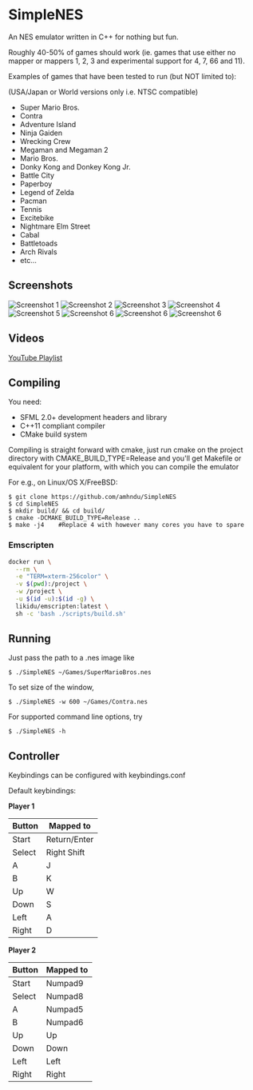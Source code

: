 # SimpleNES

An NES emulator written in C++ for nothing but fun.

Roughly 40-50% of games should work (ie. games that use either no mapper or mappers 1, 2, 3 and experimental support for 4, 7, 66 and 11).

Examples of games that have been tested to run (but NOT limited to):

(USA/Japan or World versions only i.e. NTSC compatible)

- Super Mario Bros.
- Contra
- Adventure Island
- Ninja Gaiden
- Wrecking Crew
- Megaman and Megaman 2
- Mario Bros.
- Donky Kong and Donkey Kong Jr.
- Battle City
- Paperboy
- Legend of Zelda
- Pacman
- Tennis
- Excitebike
- Nightmare Elm Street
- Cabal
- Battletoads
- Arch Rivals
- etc...

## Screenshots

![Screenshot 1](http://amhndu.github.io/screenshots/nes1.png)
![Screenshot 2](http://amhndu.github.io/screenshots/nes2.png)
![Screenshot 3](http://amhndu.github.io/screenshots/nes3.png)
![Screenshot 4](http://amhndu.github.io/screenshots/nes4.png)
![Screenshot 5](http://amhndu.github.io/screenshots/nes5.png)
![Screenshot 6](http://amhndu.github.io/screenshots/nes6.png)
![Screenshot 6](http://amhndu.github.io/screenshots/nes7.png)
![Screenshot 6](http://amhndu.github.io/screenshots/nes8.png)

## Videos

[YouTube Playlist](https://www.youtube.com/playlist?list=PLiULt7qySWt2VbHTkvIt9kYPMPcWt01qN)

## Compiling

You need:

- SFML 2.0+ development headers and library
- C++11 compliant compiler
- CMake build system

Compiling is straight forward with cmake, just run cmake on the project directory with CMAKE_BUILD_TYPE=Release
and you'll get Makefile or equivalent for your platform, with which you can compile the emulator

For e.g., on Linux/OS X/FreeBSD:

```
$ git clone https://github.com/amhndu/SimpleNES
$ cd SimpleNES
$ mkdir build/ && cd build/
$ cmake -DCMAKE_BUILD_TYPE=Release ..
$ make -j4    #Replace 4 with however many cores you have to spare
```

### Emscripten

```bash
docker run \
  --rm \
  -e "TERM=xterm-256color" \
  -v $(pwd):/project \
  -w /project \
  -u $(id -u):$(id -g) \
  likidu/emscripten:latest \
  sh -c 'bash ./scripts/build.sh'
```

## Running

Just pass the path to a .nes image like

```
$ ./SimpleNES ~/Games/SuperMarioBros.nes
```

To set size of the window,

```
$ ./SimpleNES -w 600 ~/Games/Contra.nes
```

For supported command line options, try

```
$ ./SimpleNES -h
```

## Controller

Keybindings can be configured with keybindings.conf

Default keybindings:

**Player 1**

| Button | Mapped to    |
| ------ | ------------ |
| Start  | Return/Enter |
| Select | Right Shift  |
| A      | J            |
| B      | K            |
| Up     | W            |
| Down   | S            |
| Left   | A            |
| Right  | D            |

**Player 2**

| Button | Mapped to |
| ------ | --------- |
| Start  | Numpad9   |
| Select | Numpad8   |
| A      | Numpad5   |
| B      | Numpad6   |
| Up     | Up        |
| Down   | Down      |
| Left   | Left      |
| Right  | Right     |
